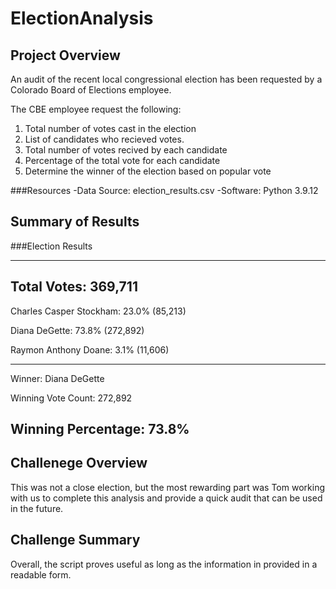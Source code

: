 # ElectionAnalysis

## Project Overview
An audit of the recent local congressional election has been requested by a Colorado Board of Elections employee. 

The CBE employee request the following:

  1. Total number of votes cast in the election
  2. List of candidates who recieved votes.
  3. Total number of votes recived by each candidate
  4. Percentage of the total vote for each candidate
  5. Determine the winner of the election based on popular vote
  
###Resources
-Data Source: election_results.csv
-Software: Python 3.9.12

## Summary of Results

###Election Results

-------------------------
Total Votes: 369,711
-------------------------
Charles Casper Stockham: 23.0% (85,213)

Diana DeGette: 73.8% (272,892)

Raymon Anthony Doane: 3.1% (11,606)

-------------------------
Winner: Diana DeGette

Winning Vote Count: 272,892

Winning Percentage: 73.8%
-------------------------

## Challenege Overview

This was not a close election, but the most rewarding part was Tom working with us to complete this analysis and provide a quick audit that can be used in the future. 

## Challenge Summary

Overall, the script proves useful as long as the information in provided in a readable form. 
